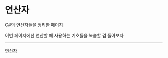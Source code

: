 # 연산자

C#의 연산자들을 정리한 페이지

이번 페이지에선 연산할 때 사용하는 기호들을 복습할 겸 돌아보자

---

[연산자](%E1%84%8B%E1%85%A7%E1%86%AB%E1%84%89%E1%85%A1%E1%86%AB%E1%84%8C%E1%85%A1%20ddfffbcf7c834a4a9b289608e4fa6ec7/%E1%84%8B%E1%85%A7%E1%86%AB%E1%84%89%E1%85%A1%E1%86%AB%E1%84%8C%E1%85%A1%20072a7de9e9bc476f82ff1cc7ec8387f5.md)